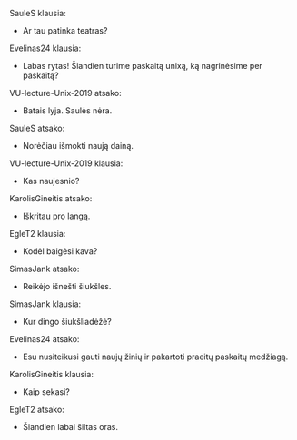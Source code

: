 
SauleS klausia:
- Ar tau patinka teatras?

Evelinas24 klausia:
- Labas rytas! Šiandien turime paskaitą unixą, ką nagrinėsime per paskaitą?

VU-lecture-Unix-2019 atsako:
- Batais lyja. Saulės nėra.

SauleS atsako:
- Norėčiau išmokti naują dainą.

VU-lecture-Unix-2019 klausia:
- Kas naujesnio?

KarolisGineitis atsako:
- Iškritau pro langą.

EgleT2 klausia:
- Kodėl baigėsi kava?

SimasJank atsako:
- Reikėjo išnešti šiukšles.

SimasJank klausia:
- Kur dingo šiukšliadėžė? 

Evelinas24 atsako:
- Esu nusiteikusi gauti naujų žinių ir pakartoti praeitų paskaitų medžiagą.

KarolisGineitis klausia:
- Kaip sekasi?

EgleT2 atsako:
- Šiandien labai šiltas oras.

